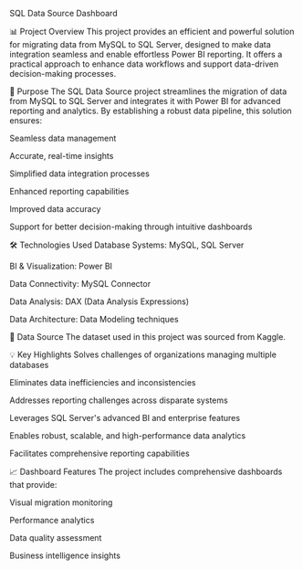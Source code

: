 SQL Data Source Dashboard

📊 Project Overview
This project provides an efficient and powerful solution for migrating data from MySQL to SQL Server, designed to make data integration seamless and enable effortless Power BI reporting. It offers a practical approach to enhance data workflows and support data-driven decision-making processes.

🎯 Purpose
The SQL Data Source project streamlines the migration of data from MySQL to SQL Server and integrates it with Power BI for advanced reporting and analytics. By establishing a robust data pipeline, this solution ensures:

Seamless data management

Accurate, real-time insights

Simplified data integration processes

Enhanced reporting capabilities

Improved data accuracy

Support for better decision-making through intuitive dashboards

🛠️ Technologies Used
Database Systems: MySQL, SQL Server

BI & Visualization: Power BI

Data Connectivity: MySQL Connector

Data Analysis: DAX (Data Analysis Expressions)

Data Architecture: Data Modeling techniques

📂 Data Source
The dataset used in this project was sourced from Kaggle.

💡 Key Highlights
Solves challenges of organizations managing multiple databases

Eliminates data inefficiencies and inconsistencies

Addresses reporting challenges across disparate systems

Leverages SQL Server's advanced BI and enterprise features

Enables robust, scalable, and high-performance data analytics

Facilitates comprehensive reporting capabilities

📈 Dashboard Features
The project includes comprehensive dashboards that provide:

Visual migration monitoring

Performance analytics

Data quality assessment

Business intelligence insights
